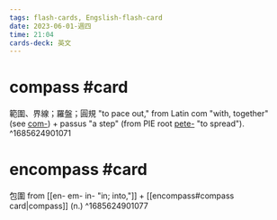 ```yaml
---
tags: flash-cards, Engslish-flash-card
date: 2023-06-01-週四
time: 21:04
cards-deck: 英文
---
```


# compass #card 
範圍、界線；羅盤；圓規
"to pace out," from Latin com "with, together" (see [com-](https://www.etymonline.com/word/com-?ref=etymonline_crossreference "Etymology, meaning and definition of com-")) + passus "a step" (from PIE root [pete-](https://www.etymonline.com/word/*pete-?ref=etymonline_crossreference "Etymology, meaning and definition of *pete-") "to spread").
^1685624901071

# encompass #card 
包圍
from [[en- em- in-  "in; into,"]] + [[encompass#compass card|compass]] (n.)
^1685624901077
